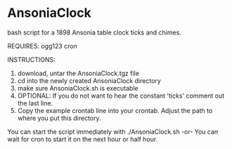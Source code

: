# AnsoniaClock
bash script for a 1898 Ansonia table clock ticks and chimes.

REQUIRES:
ogg123
cron

INSTRUCTIONS:
1) download, untar the AnsoniaClock.tgz file
2) cd into the newly created AnsoniaClock directory
3) make sure AnsoniaClock.sh is executable
4) OPTIONAL: If you do not want to hear the constant 'ticks' comment out the last line.
5) Copy the example crontab line into your crontab.  Adjust the path to where you put this directory.

You can start the script immediately with ./AnsoniaClock.sh
-or-
You can wait for cron to start it on the next hour or half hour.
